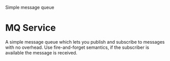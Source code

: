 Simple message queue

# MQ Service

A simple message queue which lets you publish and subscribe to messages with no 
overhead. Use fire-and-forget semantics, if the subscriber is available the message 
is received.
